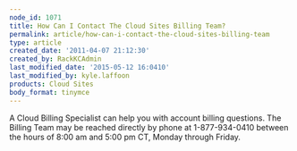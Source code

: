 ```yaml
---
node_id: 1071
title: How Can I Contact The Cloud Sites Billing Team?
permalink: article/how-can-i-contact-the-cloud-sites-billing-team
type: article
created_date: '2011-04-07 21:12:30'
created_by: RackKCAdmin
last_modified_date: '2015-05-12 16:0410'
last_modified_by: kyle.laffoon
products: Cloud Sites
body_format: tinymce
---
```


A Cloud Billing Specialist can help you with account billing questions.
The Billing Team may be reached directly by phone at 1-877-934-0410
between the hours of 8:00 am and 5:00 pm CT, Monday through Friday.


